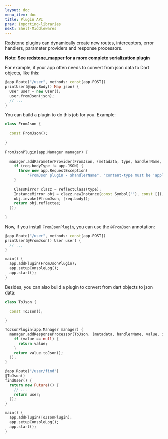```yaml
---
layout: doc
menu_item: doc
title: Plugin API
prev: Importing-libraries
next: Shelf-Middlewares
---
```

Redstone plugins can dynamically create new routes, interceptors, error handlers, parameter providers and response processors.

**Note: See [redstone_mapper](https://github.com/luizmineo/redstone_mapper) for a more complete serialization plugin**

For example, if your app often needs to convert from json data to Dart objects, like this:

```dart
@app.Route("/user", methods: const[app.POST])
printUser(@app.Body() Map json) {
  User user = new User();
  user.fromJson(json);
  // ...
}
```

You can build a plugin to do this job for you. Example:

```dart
class FromJson {
  
  const FromJson();
  
}

FromJsonPlugin(app.Manager manager) {
  
  manager.addParameterProvider(FromJson, (metadata, type, handlerName, paramName, req, injector) {
    if (req.bodyType != app.JSON) {
      throw new app.RequestException(
          "FromJson plugin - $handlerName", "content-type must be 'application/json'");
    }
    
    ClassMirror clazz = reflectClass(type);
    InstanceMirror obj = clazz.newInstance(const Symbol(""), const []);
    obj.invoke(#fromJson, [req.body]);
    return obj.reflectee;
  });
  
}
```
Now, if you install `FromJsonPlugin`, you can use the `@FromJson` annotation:

```dart
@app.Route("/user", methods: const[app.POST])
printUser(@FromJson() User user) {
  // ...
}

main() {
  app.addPlugin(FromJsonPlugin);
  app.setupConsoleLog();
  app.start();
}
```

Besides, you can also build a plugin to convert from dart objects to json data:

```dart
class ToJson {
  
  const ToJson();
  
}

ToJsonPlugin(app.Manager manager) {
  manager.addResponseProcessor(ToJson, (metadata, handlerName, value, injector) {
    if (value == null) {
      return value;
    }
    return value.toJson();
  });
}
```

```dart
@app.Route("/user/find")
@ToJson()
findUser() {
  return new Future(() {
    // ...
    return user;
  });
}

main() {
  app.addPlugin(ToJsonPlugin);
  app.setupConsoleLog();
  app.start();
}
```
